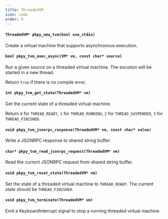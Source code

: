 ```yaml
---
title: ThreadedVM
icon: code
order: 9
---
```

#### `ThreadedVM* pkpy_new_tvm(bool use_stdio)`

Create a virtual machine that supports asynchronous execution.

#### `bool pkpy_tvm_exec_async(VM* vm, const char* source)`

Run a given source on a threaded virtual machine.
The excution will be started in a new thread.

Return `true` if there is no compile error.

#### `int pkpy_tvm_get_state(ThreadedVM* vm)`

Get the current state of a threaded virtual machine.

Return `0` for `THREAD_READY`,
`1` for `THREAD_RUNNING`,
`2` for `THREAD_SUSPENDED`,
`3` for `THREAD_FINISHED`.

#### `void pkpy_tvm_jsonrpc_response(ThreadedVM* vm, const char* value)`

Write a JSONRPC response to shared string buffer.

#### `char* pkpy_tvm_read_jsonrpc_request(ThreadedVM* vm)`

Read the current JSONRPC request from shared string buffer.

#### `void pkpy_tvm_reset_state(ThreadedVM* vm)`

Set the state of a threaded virtual machine to `THREAD_READY`.
The current state should be `THREAD_FINISHED`.

#### `void pkpy_tvm_terminate(ThreadedVM* vm)`

Emit a KeyboardInterrupt signal to stop a running threaded virtual machine. 